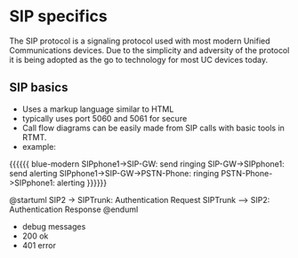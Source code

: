 # SIP specifics
The SIP protocol is a signaling protocol used with most modern Unified Communications devices.  Due to the simplicity and adversity of the protocol it is being adopted as the go to technology for most UC devices today.

## SIP basics
* Uses a markup language similar to HTML
* typically uses port 5060 and 5061 for secure
* Call flow diagrams can be easily made from SIP calls with basic tools in RTMT.
 * example:

{{{{{{ blue-modern
    SIPphone1->SIP-GW: send ringing
    SIP-GW->SIPphone1: send alerting
    SIPphone1->SIP-GW->PSTN-Phone: ringing
    PSTN-Phone->SIPphone1: alerting
}}}}}}

@startuml
SIP2 -> SIPTrunk: Authentication Request
SIPTrunk --> SIP2: Authentication Response
@enduml

* debug messages
 * 200 ok
 * 401 error
